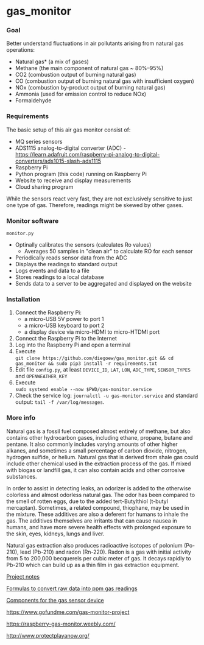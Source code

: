 # gas_monitor

### Goal
Better understand fluctuations in air pollutants arising from natural gas operations:
- Natural gas* (a mix of gases)
- Methane (the main component of natural gas ~ 80%–95%)
- CO2 (combustion output of burning natural gas)
- CO (combustion output of burning natural gas with insufficient oxygen)
- NOx (combustion by-product output of burning natural gas)
- Ammonia (used for emission control to reduce NOx)
- Formaldehyde

### Requirements

The basic setup of this air gas monitor consist of: 
- MQ series sensors
- ADS1115 analog-to-digital converter (ADC) - https://learn.adafruit.com/raspberry-pi-analog-to-digital-converters/ads1015-slash-ads1115
- Raspberry Pi
- Python program (this code) running on Raspberry Pi
- Website to receive and display measurements
- Cloud sharing program

While the sensors react very fast, they are not exclusively sensitive to just 
one type of gas. Therefore, readings might be skewed by other gases. 

### Monitor software

`monitor.py`
- Optinally calibrates the sensors (calculates Ro values)
  * Averages 50 samples in "clean air" to calculate RO for each sensor 
- Periodically reads sensor data from the ADC
- Displays the readings to standard output
- Logs events and data to a file
- Stores readings to a local database
- Sends data to a server to be aggregated and displayed on the website

### Installation

1. Connect the Raspberry Pi:
    - a micro-USB 5V power to port 1 
    - a micro-USB keyboard to port 2
    - a display device via micro-HDMI to micro-HTDMI port
1. Connect the Raspberry Pi to the Internet
1. Log into the Raspberry Pi and open a terminal
1. Execute<br>`git clone https://github.com/diegoew/gas_monitor.git && cd gas_monitor && sudo pip3 install -r requirements.txt`
1. Edit file `config.py`, at least `DEVICE_ID`, `LAT`, `LON`, `ADC_TYPE`, 
`SENSOR_TYPES` and `OPENWEATHER_KEY`
1. Execute<br>`sudo systemd enable --now $PWD/gas-monitor.service`
1. Check the service log: `journalctl -u gas-monitor.service` and 
standard output: `tail -f /var/log/messages`. 

### More info

Natural gas is a fossil fuel composed almost entirely of methane, but also contains other hydrocarbon gases, including ethane, propane, butane and pentane. It also commonly includes varying amounts of other higher alkanes, and sometimes a small percentage of carbon dioxide, nitrogen, hydrogen sulfide, or helium. Natural gas that is derived from shale gas could include other chemical used in the extraction process of the gas. If mixed with biogas or landfill gas, it can also contain acids and other corrosive substances.

In order to assist in detecting leaks, an odorizer is added to the otherwise colorless and almost odorless natural gas. The odor has been compared to the smell of rotten eggs, due to the added tert-Butylthiol (t-butyl mercaptan). Sometimes, a related compound, thiophane, may be used in the mixture. These additives are also a deferent for humans to inhale the gas. The additives themselves are irritants that can cause nausea in humans, and have more severe health effects with prolonged exposure to the skin, eyes, kidneys, lungs and liver.

Natural gas extraction also produces radioactive isotopes of polonium (Po-210), lead (Pb-210) and radon (Rn-220). Radon is a gas with initial activity from 5 to 200,000 becquerels per cubic meter of gas. It decays rapidly to Pb-210 which can build up as a thin film in gas extraction equipment.

[Project notes](https://docs.google.com/document/d/1aLgA85S5O9_SXOJqAhFqrD8NQ2f40Iqx_LMBxXcsqhk)

[Formulas to convert raw data into ppm gas readings](https://docs.google.com/spreadsheets/d/1bb9lcmV_HsYXKDZiz5pghnakAcYF63pO5d78DDjXMT4/edit?usp=sharing)

[Components for the gas sensor device](https://docs.google.com/spreadsheets/d/18XvdZh5N7-iELkv8ZHe7yIzBQmGSkL3IdELiQ5KsU-c/edit?usp=sharing)

https://www.gofundme.com/gas-monitor-project

https://raspberry-gas-monitor.weebly.com/

http://www.protectplayanow.org/
